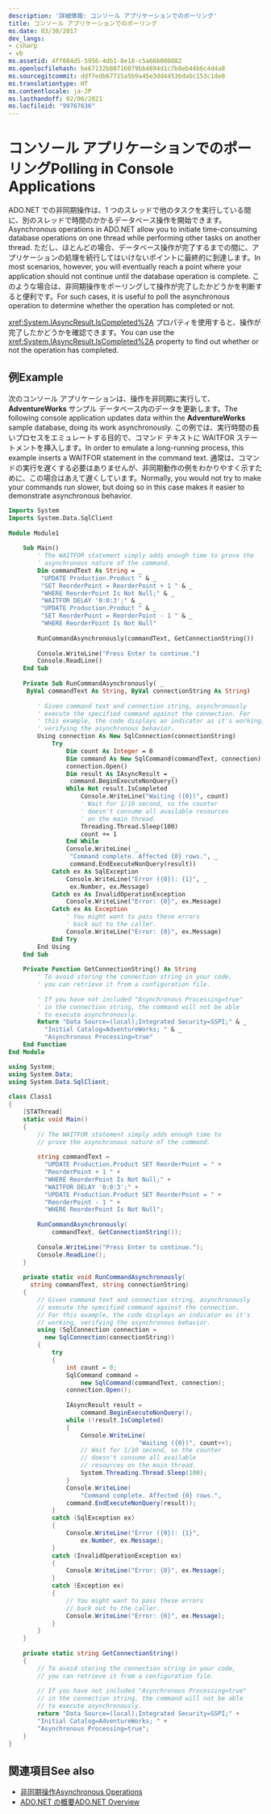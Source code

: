 ```yaml
---
description: '詳細情報: コンソール アプリケーションでのポーリング'
title: コンソール アプリケーションでのポーリング
ms.date: 03/30/2017
dev_langs:
- csharp
- vb
ms.assetid: 4ff084d5-5956-4db1-8e18-c5a66b000882
ms.openlocfilehash: be67132b80716079bb4694d1c7b8eb44b6c4d4a8
ms.sourcegitcommit: ddf7edb67715a5b9a45e3dd44536dabc153c1de0
ms.translationtype: HT
ms.contentlocale: ja-JP
ms.lasthandoff: 02/06/2021
ms.locfileid: "99767636"
---
```

# <a name="polling-in-console-applications"></a><span data-ttu-id="eea7e-103">コンソール アプリケーションでのポーリング</span><span class="sxs-lookup"><span data-stu-id="eea7e-103">Polling in Console Applications</span></span>

<span data-ttu-id="eea7e-104">ADO.NET での非同期操作は、1 つのスレッドで他のタスクを実行している間に、別のスレッドで時間のかかるデータベース操作を開始できます。</span><span class="sxs-lookup"><span data-stu-id="eea7e-104">Asynchronous operations in ADO.NET allow you to initiate time-consuming database operations on one thread while performing other tasks on another thread.</span></span> <span data-ttu-id="eea7e-105">ただし、ほとんどの場合、データベース操作が完了するまでの間に、アプリケーションの処理を続行してはいけないポイントに最終的に到達します。</span><span class="sxs-lookup"><span data-stu-id="eea7e-105">In most scenarios, however, you will eventually reach a point where your application should not continue until the database operation is complete.</span></span> <span data-ttu-id="eea7e-106">このような場合は、非同期操作をポーリングして操作が完了したかどうかを判断すると便利です。</span><span class="sxs-lookup"><span data-stu-id="eea7e-106">For such cases, it is useful to poll the asynchronous operation to determine whether the operation has completed or not.</span></span>  
  
 <span data-ttu-id="eea7e-107"><xref:System.IAsyncResult.IsCompleted%2A> プロパティを使用すると、操作が完了したかどうかを確認できます。</span><span class="sxs-lookup"><span data-stu-id="eea7e-107">You can use the <xref:System.IAsyncResult.IsCompleted%2A> property to find out whether or not the operation has completed.</span></span>  
  
## <a name="example"></a><span data-ttu-id="eea7e-108">例</span><span class="sxs-lookup"><span data-stu-id="eea7e-108">Example</span></span>  

 <span data-ttu-id="eea7e-109">次のコンソール アプリケーションは、操作を非同期に実行して、**AdventureWorks** サンプル データベース内のデータを更新します。</span><span class="sxs-lookup"><span data-stu-id="eea7e-109">The following console application updates data within the **AdventureWorks** sample database, doing its work asynchronously.</span></span> <span data-ttu-id="eea7e-110">この例では、実行時間の長いプロセスをエミュレートする目的で、コマンド テキストに WAITFOR ステートメントを挿入します。</span><span class="sxs-lookup"><span data-stu-id="eea7e-110">In order to emulate a long-running process, this example inserts a WAITFOR statement in the command text.</span></span> <span data-ttu-id="eea7e-111">通常は、コマンドの実行を遅くする必要はありませんが、非同期動作の例をわかりやすく示すために、この場合はあえて遅くしています。</span><span class="sxs-lookup"><span data-stu-id="eea7e-111">Normally, you would not try to make your commands run slower, but doing so in this case makes it easier to demonstrate asynchronous behavior.</span></span>  
  
```vb  
Imports System  
Imports System.Data.SqlClient  
  
Module Module1  
  
    Sub Main()  
        ' The WAITFOR statement simply adds enough time to prove the
        ' asynchronous nature of the command.  
        Dim commandText As String = _  
         "UPDATE Production.Product " & _  
         "SET ReorderPoint = ReorderPoint + 1 " & _  
         "WHERE ReorderPoint Is Not Null;" & _  
         "WAITFOR DELAY '0:0:3';" & _  
         "UPDATE Production.Product " & _  
         "SET ReorderPoint = ReorderPoint - 1 " & _  
         "WHERE ReorderPoint Is Not Null"  
  
        RunCommandAsynchronously(commandText, GetConnectionString())  
  
        Console.WriteLine("Press Enter to continue.")  
        Console.ReadLine()  
    End Sub  
  
    Private Sub RunCommandAsynchronously( _  
     ByVal commandText As String, ByVal connectionString As String)  
  
        ' Given command text and connection string, asynchronously
        ' execute the specified command against the connection. For
        ' this example, the code displays an indicator as it's working,
        ' verifying the asynchronous behavior.
        Using connection As New SqlConnection(connectionString)  
            Try  
                Dim count As Integer = 0  
                Dim command As New SqlCommand(commandText, connection)  
                connection.Open()  
                Dim result As IAsyncResult = _  
                 command.BeginExecuteNonQuery()  
                While Not result.IsCompleted  
                    Console.WriteLine("Waiting ({0})", count)  
                    ' Wait for 1/10 second, so the counter  
                    ' doesn't consume all available resources
                    ' on the main thread.  
                    Threading.Thread.Sleep(100)  
                    count += 1  
                End While  
                Console.WriteLine( _  
                 "Command complete. Affected {0} rows.", _  
                 command.EndExecuteNonQuery(result))  
            Catch ex As SqlException  
                Console.WriteLine("Error ({0}): {1}", _  
                 ex.Number, ex.Message)  
            Catch ex As InvalidOperationException  
                Console.WriteLine("Error: {0}", ex.Message)  
            Catch ex As Exception  
                ' You might want to pass these errors  
                ' back out to the caller.  
                Console.WriteLine("Error: {0}", ex.Message)  
            End Try  
        End Using  
    End Sub  
  
    Private Function GetConnectionString() As String  
        ' To avoid storing the connection string in your code,
        ' you can retrieve it from a configuration file.
  
        ' If you have not included "Asynchronous Processing=true"
        ' in the connection string, the command will not be able  
        ' to execute asynchronously.  
        Return "Data Source=(local);Integrated Security=SSPI;" & _  
          "Initial Catalog=AdventureWorks; " & _  
          "Asynchronous Processing=true"  
    End Function  
End Module
```  
  
```csharp  
using System;  
using System.Data;  
using System.Data.SqlClient;  
  
class Class1  
{  
    [STAThread]  
    static void Main()  
    {  
        // The WAITFOR statement simply adds enough time to
        // prove the asynchronous nature of the command.  
  
        string commandText =  
          "UPDATE Production.Product SET ReorderPoint = " +  
          "ReorderPoint + 1 " +  
          "WHERE ReorderPoint Is Not Null;" +  
          "WAITFOR DELAY '0:0:3';" +  
          "UPDATE Production.Product SET ReorderPoint = " +  
          "ReorderPoint - 1 " +  
          "WHERE ReorderPoint Is Not Null";  
  
        RunCommandAsynchronously(  
            commandText, GetConnectionString());  
  
        Console.WriteLine("Press Enter to continue.");  
        Console.ReadLine();  
    }  
  
    private static void RunCommandAsynchronously(  
      string commandText, string connectionString)  
    {  
        // Given command text and connection string, asynchronously  
        // execute the specified command against the connection.
        // For this example, the code displays an indicator as it's
        // working, verifying the asynchronous behavior.
        using (SqlConnection connection =  
          new SqlConnection(connectionString))  
        {  
            try  
            {  
                int count = 0;  
                SqlCommand command =
                    new SqlCommand(commandText, connection);  
                connection.Open();  
  
                IAsyncResult result =
                    command.BeginExecuteNonQuery();  
                while (!result.IsCompleted)  
                {  
                    Console.WriteLine(  
                                    "Waiting ({0})", count++);  
                    // Wait for 1/10 second, so the counter  
                    // doesn't consume all available
                    // resources on the main thread.  
                    System.Threading.Thread.Sleep(100);  
                }  
                Console.WriteLine(  
                    "Command complete. Affected {0} rows.",  
                command.EndExecuteNonQuery(result));  
            }  
            catch (SqlException ex)  
            {  
                Console.WriteLine("Error ({0}): {1}",
                    ex.Number, ex.Message);  
            }  
            catch (InvalidOperationException ex)  
            {  
                Console.WriteLine("Error: {0}", ex.Message);  
            }  
            catch (Exception ex)  
            {  
                // You might want to pass these errors  
                // back out to the caller.  
                Console.WriteLine("Error: {0}", ex.Message);  
            }  
        }  
    }  
  
    private static string GetConnectionString()  
    {  
        // To avoid storing the connection string in your code,
        // you can retrieve it from a configuration file.
  
        // If you have not included "Asynchronous Processing=true"  
        // in the connection string, the command will not be able  
        // to execute asynchronously.  
        return "Data Source=(local);Integrated Security=SSPI;" +  
        "Initial Catalog=AdventureWorks; " +
        "Asynchronous Processing=true";  
    }  
}  
```  
  
## <a name="see-also"></a><span data-ttu-id="eea7e-112">関連項目</span><span class="sxs-lookup"><span data-stu-id="eea7e-112">See also</span></span>

- [<span data-ttu-id="eea7e-113">非同期操作</span><span class="sxs-lookup"><span data-stu-id="eea7e-113">Asynchronous Operations</span></span>](asynchronous-operations.md)
- [<span data-ttu-id="eea7e-114">ADO.NET の概要</span><span class="sxs-lookup"><span data-stu-id="eea7e-114">ADO.NET Overview</span></span>](../ado-net-overview.md)
